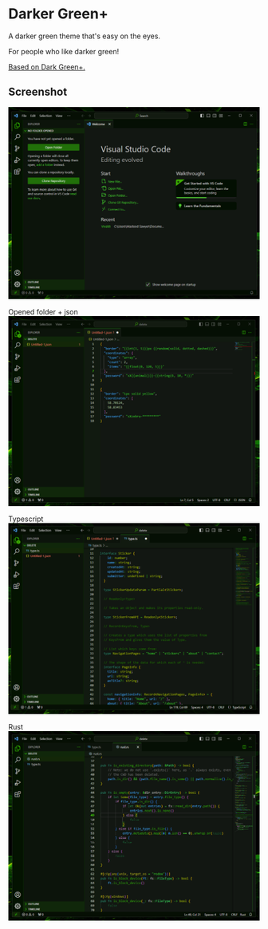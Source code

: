 # Darker Green+

A darker green theme that's easy on the eyes.

For people who like darker green!

[Based on Dark Green+.](https://github.com/Samuel-B-D/vscode-dark-green-plus)

## Screenshot
![Empty Editor](./screenshots/open_editor.png)

Opened folder + json
![Opened folder + json](./screenshots/opened_folder_json.png)

Typescript
![Typescript](./screenshots/typescript.png)

Rust
![Rust](./screenshots/rust.png)